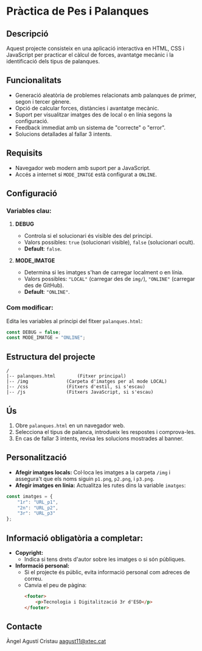 # Pràctica de Pes i Palanques

## Descripció
Aquest projecte consisteix en una aplicació interactiva en HTML, CSS i JavaScript per practicar el càlcul de forces, avantatge mecànic i la identificació dels tipus de palanques.

## Funcionalitats
- Generació aleatòria de problemes relacionats amb palanques de primer, segon i tercer gènere.
- Opció de calcular forces, distàncies i avantatge mecànic.
- Suport per visualitzar imatges des de local o en línia segons la configuració.
- Feedback immediat amb un sistema de "correcte" o "error".
- Solucions detallades al fallar 3 intents.

## Requisits
- Navegador web modern amb suport per a JavaScript.
- Accés a internet si `MODE_IMATGE` està configurat a `ONLINE`.

## Configuració
### Variables clau:
1. **DEBUG**
   - Controla si el solucionari és visible des del principi.
   - Valors possibles: `true` (solucionari visible), `false` (solucionari ocult).
   - **Default**: `false`.

2. **MODE_IMATGE**
   - Determina si les imatges s'han de carregar localment o en línia.
   - Valors possibles: `"LOCAL"` (carregar des de `img/`), `"ONLINE"` (carregar des de GitHub).
   - **Default**: `"ONLINE"`.

### Com modificar:
Edita les variables al principi del fitxer `palanques.html`:
```javascript
const DEBUG = false;
const MODE_IMATGE = "ONLINE";
```

## Estructura del projecte
```
/
|-- palanques.html        (Fitxer principal)
|-- /img              (Carpeta d'imatges per al mode LOCAL)
|-- /css              (Fitxers d'estil, si s'escau)
|-- /js               (Fitxers JavaScript, si s'escau)
```

## Ús
1. Obre `palanques.html` en un navegador web.
2. Selecciona el tipus de palanca, introdueix les respostes i comprova-les.
3. En cas de fallar 3 intents, revisa les solucions mostrades al banner.

## Personalització
- **Afegir imatges locals:** Col·loca les imatges a la carpeta `/img` i assegura't que els noms siguin `p1.png`, `p2.png`, i `p3.png`.
- **Afegir imatges en línia:** Actualitza les rutes dins la variable `imatges`:
```javascript
const imatges = {
    "1r": "URL_p1",
    "2n": "URL_p2",
    "3r": "URL_p3"
};
```

## Informació obligatòria a completar:
- **Copyright:**
  - Indica si tens drets d'autor sobre les imatges o si són públiques.
- **Informació personal:**
  - Si el projecte és públic, evita informació personal com adreces de correu.
  - Canvia el peu de pàgina:
    ```html
    <footer>
        <p>Tecnologia i Digitalització 3r d'ESO</p>
    </footer>
    ```

## Contacte
Àngel Agustí Cristau
aagust11@xtec.cat
